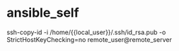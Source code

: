 # ansible_self


ssh-copy-id -i /home/{{local_user}}/.ssh/id_rsa.pub -o StrictHostKeyChecking=no remote_user@remote_server

